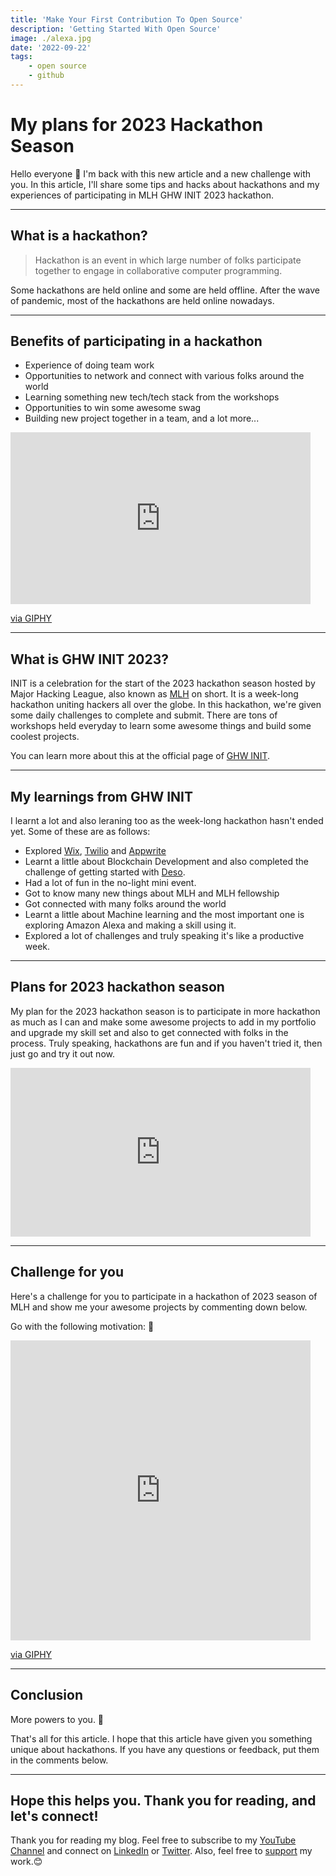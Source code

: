 ```yaml
---
title: 'Make Your First Contribution To Open Source'
description: 'Getting Started With Open Source'
image: ./alexa.jpg
date: '2022-09-22'
tags: 
    - open source
    - github
---
```


# My plans for 2023 Hackathon Season

Hello everyone 👋 I'm back with this new article and a new challenge with you. In this article, I'll share some tips and hacks about hackathons and my experiences of participating in MLH GHW INIT 2023 hackathon.

---

## What is a hackathon?

> Hackathon is an event in which large number of folks participate together to engage in collaborative computer programming.

Some hackathons are held online and some are held offline. After the wave of pandemic, most of the hackathons are held online nowadays.

---

## Benefits of participating in a hackathon

- Experience of doing team work
- Opportunities to network and connect with various folks around the world
- Learning something new tech/tech stack from the workshops
- Opportunities to win some awesome swag
- Building new project together in a team, and a lot more...

<iframe src="https://giphy.com/embed/TdfyKrN7HGTIY" width="480" height="275" frameBorder="0" class="giphy-embed" allowFullScreen></iframe><p><a href="https://giphy.com/gifs/happy-spongebob-squarepants-patrick-TdfyKrN7HGTIY">via GIPHY</a></p>

---

## What is GHW INIT 2023?

INIT is a celebration for the start of the 2023 hackathon season hosted by Major Hacking League, also known as [MLH](https://mlh.io) on short. It is a week-long hackathon uniting hackers all over the globe. In this hackathon, we're given some daily challenges to complete and submit. There are tons of workshops held everyday to learn some awesome things and build some coolest projects.

You can learn more about this at the official page of [GHW INIT](https://ghw.mlh.io/init).

---

## My learnings from GHW INIT
I learnt a lot and also leraning too as the week-long hackathon hasn't ended yet. Some of these are as follows:
- Explored [Wix](https://www.wix.com/), [Twilio](http://www.twilio.com/) and [Appwrite](https://appwrite.io/)
- Learnt a little about Blockchain Development and also completed the challenge of getting started with [Deso](https://www.deso.org/).
- Had a lot of fun in the no-light mini event.
- Got to know many new things about MLH and MLH fellowship
- Got connected with many folks around the world
- Learnt a little about Machine learning and the most important one is exploring Amazon Alexa and making a skill using it.
- Explored a lot of challenges and truly speaking it's like a productive week.

---

## Plans for 2023 hackathon season
My plan for the 2023 hackathon season is to participate in more hackathon as much as I can and make some awesome projects to add in my portfolio and upgrade my skill set and also to get connected with folks in the process. Truly speaking, hackathons are fun and if you haven't tried it, then just go and try it out now. 

<div style="width:480px"><iframe allow="fullscreen" frameBorder="0" height="270" src="https://giphy.com/embed/m0KdJp0YSqt6a77GfE/video" width="480"></iframe></div>

---

## Challenge for you
Here's a challenge for you to participate in a hackathon of 2023 season of MLH and show me your awesome projects by commenting down below.

Go with the following motivation: 💪

<iframe src="https://giphy.com/embed/PjCYZIG4slHoM8G3Ad" width="480" height="480" frameBorder="0" class="giphy-embed" allowFullScreen></iframe><p><a href="https://giphy.com/gifs/thespanishprincess-starz-royalty-the-spanish-princess-PjCYZIG4slHoM8G3Ad">via GIPHY</a></p>

---

## Conclusion
More powers to you. 💪 

That's all for this article. I hope that this article have given you something unique about hackathons. If you have any questions or feedback, put them in the comments below. 

---

## Hope this helps you. Thank you for reading, and let's connect!
Thank you for reading my blog. Feel free to subscribe to my [YouTube Channel](https://www.youtube.com/channel/UCsuzc8lqAbgUYo4yzpjtfSw) and connect on [LinkedIn](https://www.linkedin.com/in/susmita-dey-15a15a210/) or [Twitter](https://twitter.com/its_SusmitaDey).
Also, feel free to [support](https://www.buymeacoffee.com/susmitadey) my work.😊
